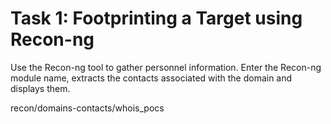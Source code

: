 # Task 1: Footprinting a Target using Recon-ng

Use the Recon-ng tool to gather personnel information. Enter the Recon-ng module name, extracts the contacts associated with the domain and displays them.&#x20;

recon/domains-contacts/whois\_pocs


